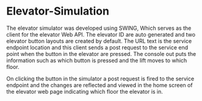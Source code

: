 # Elevator-Simulation

The elevator simulator was developed using SWING, Which serves as the client for the elevator Web API. The elevator ID are auto generated and two elevator button layouts are created by default. The URL text is the service endpoint location and this client sends a post request to the service end point when the button in the elevator are pressed. The console out puts the information such as which button is pressed and the lift moves to which floor.

On clicking the button in the simulator a post request is fired to the service endpoint and the changes are reflected and viewed in the home screen of the elevator web page indicating which floor the elevator is in.
